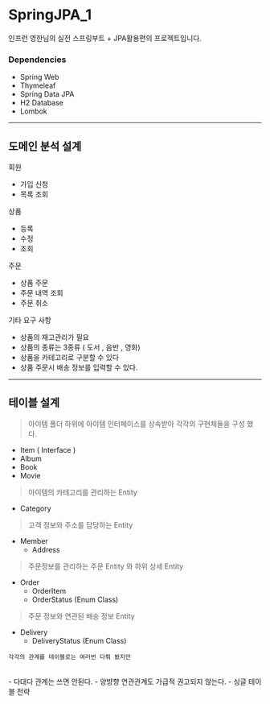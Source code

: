 # SpringJPA_1
인프런 영한님의 실전 스프링부트 + JPA활용편의 프로젝트입니다.

### Dependencies
- Spring Web
- Thymeleaf
- Spring Data JPA
- H2 Database
- Lombok


---
## 도메인 분석 설계

회원
- 가입 신청
- 목록 조회

상품
- 등록
- 수정
- 조회

주문
- 상품 주문
- 주문 내역 조회
- 주문 취소

기타 요구 사항
- 상품의 재고관리가 필요
- 상품의 종류는 3종류 ( 도서 , 음반 , 영화)
- 상품을 카테고리로 구분할 수 있다
- 상품 주문시 배송 정보를 입력할 수 있다.

----
## 테이블 설계

> 아이템 폴더 하위에 아이템 인터페이스를 상속받아 각각의 구현체들을 구성 했다.
- Item ( Interface )
- Album
- Book
- Movie
> 아이템의 카테고리를 관리하는 Entity
- Category
 >고객 정보와 주소를 담당하는 Entity
- Member
  - Address
>주문정보를 관리하는 주문 Entity 와 하위 상세 Entity
- Order
  - OrderItem
  - OrderStatus (Enum Class)
>주문 정보와 연관된 배송 정보 Entity
- Delivery
  - DeliveryStatus (Enum Class)

``` 
각각의 관계를 테이블로는 여러번 다뤄 봤지만 
```
<br>
- 다대다 관계는 쓰면 안된다.
- 양뱡향 연관관계도 가급적 권고되지 않는다.
- 싱글 테이블 전략

